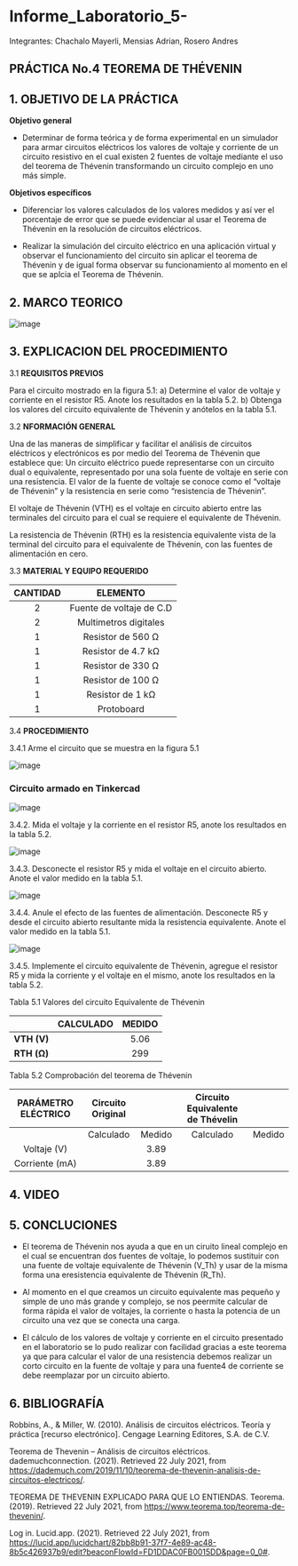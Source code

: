 # Informe_Laboratorio_5-

Integrantes: Chachalo Mayerli, Mensias Adrian, Rosero Andres

## **PRÁCTICA No.4 TEOREMA DE THÉVENIN**

## 1.  OBJETIVO DE LA PRÁCTICA

**Objetivo general** 

- Determinar de forma teórica y de forma experimental en un simulador para armar circuitos eléctricos los valores de voltaje y corriente de un circuito resistivo en el cual existen 2 fuentes de voltaje mediante el uso del teorema de Thévenin transformando un circuito complejo en uno más simple.

**Objetivos específicos**

- Diferenciar los valores calculados de los valores medidos y así ver el porcentaje de error que se puede evidenciar al usar el Teorema de Thévenin en la resolución de circuitos eléctricos.

- Realizar la simulación del circuito eléctrico en una aplicación virtual y observar el funcionamiento del circuito sin aplicar el teorema de Thévenin y de igual forma observar su funcionamiento al momento en el que se aplcia el Teorema de Thévenin.

## 2.  MARCO TEORICO

![image](https://user-images.githubusercontent.com/75383758/126709008-7cc3c0aa-4594-429c-9130-12a403628d29.png)

## 3.  EXPLICACION DEL PROCEDIMIENTO 

3.1 **REQUISITOS PREVIOS**

Para el circuito mostrado en la figura 5.1:
a) Determine el valor de voltaje y corriente en el resistor R5. Anote los resultados
en la tabla 5.2.
b) Obtenga los valores del circuito equivalente de Thévenin y anótelos en la tabla 5.1.

3.2 **NFORMACIÓN GENERAL**

Una de las maneras de simplificar y facilitar el análisis de circuitos eléctricos y
electrónicos es por medio del Teorema de Thévenin que establece que:
Un circuito eléctrico puede representarse con un circuito dual o equivalente,
representado por una sola fuente de voltaje en serie con una resistencia. El valor de la
fuente de voltaje se conoce como el “voltaje de Thévenin” y la resistencia en serie como
“resistencia de Thévenin”.

El voltaje de Thévenin (VTH) es el voltaje en circuito abierto entre las terminales
del circuito para el cual se requiere el equivalente de Thévenin.

La resistencia de Thévenin (RTH) es la resistencia equivalente vista de la terminal
del circuito para el equivalente de Thévenin, con las fuentes de alimentación en cero.


3.3 **MATERIAL Y EQUIPO REQUERIDO**

|**CANTIDAD**| **ELEMENTO**|
|:---: | :---: |
| 2 | Fuente de voltaje de C.D |
| 2 | Multimetros digitales |
| 1 | Resistor de 560 Ω |
| 1 | Resistor de 4.7 kΩ |
| 1 | Resistor de 330 Ω |
| 1 | Resistor de 100 Ω |
| 1 | Resistor de 1 kΩ |
| 1 | Protoboard |

3.4 **PROCEDIMIENTO**

3.4.1 Arme el circuito que se muestra en la figura 5.1

![image](https://user-images.githubusercontent.com/85126275/126195527-e7ff9bd9-00db-4782-9343-c2d449bb4299.png)

### Circuito armado en Tinkercad

![image](https://user-images.githubusercontent.com/85126275/126688725-c5c186c0-01f1-42d1-b095-706e9c9dccfa.png)

3.4.2. Mida el voltaje y la corriente en el resistor R5, anote los resultados en la tabla 5.2.

![image](https://user-images.githubusercontent.com/85126275/126689065-e15a7ea9-25b0-4631-a636-af1b3041fd07.png)

3.4.3. Desconecte el resistor R5 y mida el voltaje en el circuito abierto. Anote el valor
medido en la tabla 5.1.

![image](https://user-images.githubusercontent.com/85126275/126689200-d40cdb4c-b82c-417c-bbe6-fb8113253a41.png)

3.4.4. Anule el efecto de las fuentes de alimentación. Desconecte R5 y desde el circuito
abierto resultante mida la resistencia equivalente. Anote el valor medido en la tabla 5.1.

![image](https://user-images.githubusercontent.com/85126275/126689314-40deeaf1-87d3-4096-b757-b2a6b0dd8074.png)

3.4.5. Implemente el circuito equivalente de Thévenin, agregue el resistor R5 y mida la
corriente y el voltaje en el mismo, anote los resultados en la tabla 5.2.


 Tabla 5.1 Valores del circuito Equivalente de Thévenin
 
 |               |  **CALCULADO** | **MEDIDO** |
 |     :---:     |     :---:      |    :---:   |  
 |   **VTH (V)** |                |    5.06    |
 |  **RTH (Ω)**  |                |    299     |
 
 Tabla 5.2 Comprobación del teorema de Thévenin 
 
 | **PARÁMETRO ELÉCTRICO** |   **Circuito Original**  |               |  **Circuito Equivalente de Thévelin**  |                 |
 |        :---:            |          :---:           |     :---:     |             :---:                      |      :---:      |
 |                         |        Calculado         |    Medido     |              Calculado                 |      Medido     |
 |       Voltaje (V)       |                          |     3.89      |                                        |                 |
 |     Corriente (mA)      |                          |    3.89       |                                        |                 |
 
## 4.  VIDEO

## 5.  CONCLUCIONES 

- El teorema de Thévenin nos ayuda a que en un ciruito lineal complejo en el cual se encuentran dos fuentes de voltaje, lo podemos sustituir con una fuente de voltaje equivalente de Thévenin (V_Th) y usar de la misma forma una eresistencia equivalente de Thévenin (R_Th).

- Al momento en el que creamos un circuito equivalente mas pequeño y simple de uno más grande y complejo, se nos peermite calcular de forma rápida el valor de voltajes, la corriente o hasta la potencia de un circuito una vez que se conecta una carga.

- El cálculo de los valores de voltaje y corriente en el circuito presentado en el laboratorio se lo pudo realizar con facilidad gracias a este teorema ya que para calcular el valor de una resistencia debemos realizar un corto circuito en la fuente de voltaje y para una fuente4 de corriente se debe reemplazar por un circuito abierto. 

## 6.  BIBLIOGRAFÍA

Robbins, A., & Miller, W. (2010). Análisis de circuitos eléctricos. Teoría y práctica [recurso electrónico]. Cengage Learning Editores, S.A. de C.V.

Teorema de Thevenin – Análisis de circuitos eléctricos. dademuchconnection. (2021). Retrieved 22 July 2021, from https://dademuch.com/2019/11/10/teorema-de-thevenin-analisis-de-circuitos-electricos/.

TEOREMA DE THEVENIN EXPLICADO PARA QUE LO ENTIENDAS. Teorema. (2019). Retrieved 22 July 2021, from https://www.teorema.top/teorema-de-thevenin/.

Log in. Lucid.app. (2021). Retrieved 22 July 2021, from https://lucid.app/lucidchart/82bb8b91-37f7-4e89-ac48-8b5c426937b9/edit?beaconFlowId=FD1DDAC0FB0015DD&page=0_0#.





